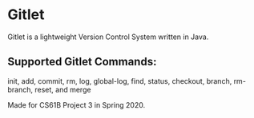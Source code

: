 # Gitlet
Gitlet is a lightweight Version Control System written in Java.

## Supported Gitlet Commands:
init, add, commit, rm, log, global-log, find, status, checkout, branch, rm-branch, reset, and merge

Made for CS61B Project 3 in Spring 2020.
